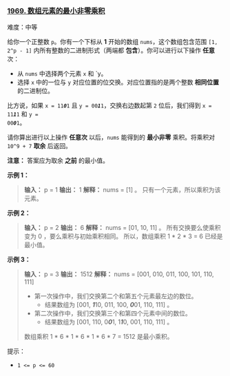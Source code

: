 ### [1969. 数组元素的最小非零乘积](https://leetcode.cn/problems/minimum-non-zero-product-of-the-array-elements/description/)

难度：中等

给你一个正整数 `p`。你有一个下标从 **1** 开始的数组 `nums`，这个数组包含范围 `[1, 2^p - 1]` 内所有整数的二进制形式（两端都 **包含**）。你可以进行以下操作 **任意** 次：

- 从 `nums` 中选择两个元素 `x` 和 `y。
- 选择 `x` 中的一位与 `y` 对应位置的位交换。对应位置指的是两个整数 **相同位置** 的二进制位。

比方说，如果 <code>x = 11***0***1</code> 且 <code>y = 00***1***1</code>，交换右边数起第 `2` 位后，我们得到 <code>x = 11***1***1</code> 和 <code>y = 00***0***1</code>。

请你算出进行以上操作 **任意次** 以后，`nums` 能得到的 **最小非零** 乘积。将乘积对 `10^9 + 7` **取余** 后返回。

**注意：** 答案应为取余 **之前** 的最小值。

**示例 1：**

> **输入：** p = 1
> **输出：** 1
> **解释：** nums = [1] 。
> 只有一个元素，所以乘积为该元素。


**示例 2：**

> **输入：** p = 2
> **输出：** 6
> **解释：** nums = [01, 10, 11] 。
> 所有交换要么使乘积变为 0 ，要么乘积与初始乘积相同。
> 所以，数组乘积 1 * 2 * 3 = 6 已经是最小值。

**示例 3：**

> **输入：** p = 3
> **输出：** 1512
> **解释：** nums = [001, 010, 011, 100, 101, 110, 111]
>  
> - 第一次操作中，我们交换第二个和第五个元素最左边的数位。
>     - 结果数组为 [001, ***1***10, 011, 100, ***0***01, 110, 111] 。
> - 第二次操作中，我们交换第三个和第四个元素中间的数位。
>     - 结果数组为 [001, 110, 0***0***1, 1***1***0, 001, 110, 111] 。
>  
> 数组乘积 1 * 6 * 1 * 6 * 1 * 6 * 7 = 1512 是最小乘积。


提示：

- `1 <= p <= 60`

